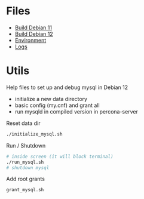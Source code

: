 # Files

- [Build Debian 11](./build_d11.md)
- [Build Debian 12](./build.md)
- [Environment](./environment.md)
- [Logs](./logs.md)

# Utils

Help files to set up and debug mysql in Debian 12

- initialize a new data directory
- basic config (my.cnf) and grant all
- run mysqld in compiled version in percona-server

Reset data dir

```bash
./initialize_mysql.sh
```
Run / Shutdown

```bash
# inside screen (it will block terminal)
./run_mysql.sh
# shutdown mysql
```
Add root grants 

```bash
grant_mysql.sh
```